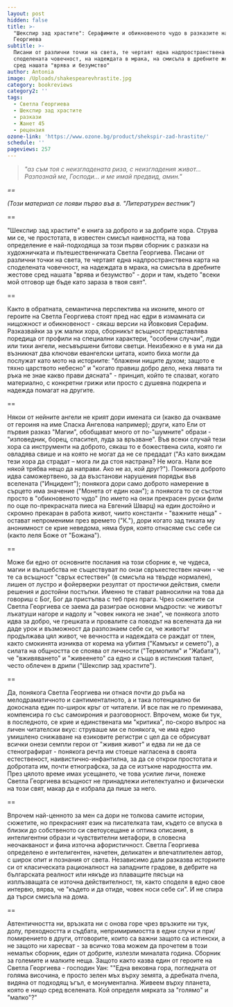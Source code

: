 ```yaml
---
layout: post
hidden: false
title: >-
  "Шекспир зад храстите": Серафимите и обикновеното чудо в разказите на Светла
  Георгиева
subtitle: >-
  Писани от различни точки на света, те чертаят една надпространствена карта на
  споделената човечност, на надеждата в мрака, на смисъла в дребните жестове
  сред нашата "врява и безумство"
author: Antonia
image: /Uploads/shakespearevhrastite.jpg
category: bookreviews
category2: ''
tags:
  - Светла Георгиева
  - Шекспир зад храстите
  - разкази
  - Жанет 45
  - рецензия
ozone-link: 'https://www.ozone.bg/product/shekspir-zad-hrastite/'
schedule: ''
pageviews: 257
---
```

> *"аз съм тоя с неизгладената риза, с неизгладения живот… Разпознай ме, Господи… и ме имай предвид, амин."*

*\==*

*(Този материал се появи първо във в. "Литературен вестник")*

\==

"Шекспир зад храстите" е книга за доброто и за добрите хора. Струва ми се, че простотата, в известен смисъл наивността, на това определение е най-подходяща за този първи сборник с разкази на художничката и пътешественичката Светла Георгиева. Писани от различни точки на света, те чертаят една надпространствена карта на споделената човечност, на надеждата в мрака, на смисъла в дребните жестове сред нашата "врява и безумство" - дори и там, където "всеки мой отговор ще бъде като зараза в твоя свят".

\==

Както в обратната, семантична перспектива на иконите, много от героите на Светла Георгиева стоят пред нас едри в измамната си нищожност и обикновеност - сякаш версии на Йовковия Серафим. Разказвайки за уж малки хора, сборникът всъщност представлява поредица от профили на специални характери, "особени случаи", луди или тихи ангели, несъвършени битови светци. Неизбежно е в ума ни да възникнат два ключови евангелски цитата, които биха могли да послужат като мото на историите: "блажени нищите духом; защото е тяхно царството небесно" и "когато правиш добро дело, нека лявата ти ръка не знае какво прави дясната" - принцип, който те спазват, когато материално, с конкретни грижи или просто с душевна подкрепа и надежда помагат на другите.

\==

Някои от нейните ангели не крият дори имената си (какво да очакваме от героиня на име Спаска Ангелова например); други, като Ели от първия разказ "Магии", обобщават много от по-"шумните" образи - "изповедник, борец, спасител, луда за връзване". Във всеки случай тези хора са инструменти на доброто, сякаш то е божествена сила, която ги овладява свише и на която не могат да не се предадат ("Аз като виждам тези хора да страдат – мога ли да стоя настрана? Не мога. Нали все някой трябва нещо да направи. Ако не аз, кой друг?"). Понякога доброто идва саможертвено, за да възстанови нарушения порядък във вселената ("Инцидент"); понякога дори само доброто намерение в сърцето има значение ("Монета от един юан"); а понякога то се състои просто в "обикновеното чудо" (по името на онзи прекрасен руски филм по още по-прекрасната пиеса на Евгений Шварц) на един достойно и скромно прекаран в работа живот, чиито константи - "важните неща" - остават непроменими през времето ("К."), дори когато зад тихата му анонимност се крие неведома, няма буря, която отнасяме със себе си (както леля Боже от "Божана").

\==

Може би едно от основните послания на този сборник е, че чудеса, магии и вълшебства не съществуват по онзи свръхестествен начин - че те са всъщност "свръх естествен" (в смисъла на твърде нормален), лишен от лустро и фойерверки резултат от простички действия, смели решения и достойни постъпки. Именно те стават равносилни на това да говориш с Бог, Бог да пристъпва с теб през прага. Чрез сюжетите си Светла Георгиева се заема да разиграе основни мъдрости: че животът лъкатуши нагоре и надолу и "човек никога не знае", че понякога злото идва за добро, че грешката и провалите са поводът на вселената да ни даде урок и възможност да разпознаем себе си, че животът продължава цял живот, че вечността и надеждата се раждат от тлен, както смокинята изниква от корема на убития ("Камъкът и семето"), а силата на общността се споява от личности ("Термопили" и "Жабата"), че "вживяването" и "живеенето" са едно и също в истинския талант, често облечен в дрипи ("Шекспир зад храстите").

\==

Да, понякога Светла Георгиева ни отнася почти до ръба на мелодраматичното и сантименталното, а и така потенциално би докоснала един по-широк кръг от читатели. И все пак не го преминава, компенсира го със самоирония и разговорност. Впрочем, може би тук, в последното, се крие и единствената ми "критика", по-скоро въпрос на личен читателски вкус: струваше ми се понякога, че има едно умишлено снижаване на езиковите регистри с цел да се обрисуват всички онези семпли герои от "живия живот" и едва ли не да се стенографират - понякога речта им стоеше нагласена в своята естественост, наивистично-инфантилна, за да се открои простотата и добротата им, почти етнографска, за да се изтъкне народността им. През цялото време имах усещането, че това усилие личи, понеже Светла Георгиева всъщност не принадлежи интелектуално и физически на този свят, макар да е избрала да пише за него.

\==

Впрочем най-ценното за мен са дори не толкова самите истории, сюжетите, но прекрасният език на писателката там, където се впуска в близки до собственото си светоусещане и оптика описания, в интелигентни образи и чувствителни метафори, в словесна неочакваност и фина източна афористичност. Светла Георгиева определено е интелигентен, начетен, деликатен и впечатлителен автор, с широк опит и познания от света. Независимо дали разказва историите си от класическата рационалност на западните градове, в дебрите на българската реалност или някъде из плаващите пясъци на изплъзващата се източна действителност, тя, както споделя в едно свое интервю, вярва, че "където и да отиде, човек носи себе си". И не спира да търси смисъла на дома.

\==

Автентичността ни, връзката ни с онова горе чрез връзките ни тук, долу, преходността и съдбата, непримиримостта в едни случи и при/помирението в други, отговорите, които са важни защото са истински, а не защото ни харесват - за всичко това можем да прочетем в този немалък сборник, един от добрите, излезли миналата година. Сборник за големите и малките неща. Защото както казва един от героите на Светла Георгиева - господин Уан: ""Една вековна гора, погледната от голяма височина, е просто зелен мъх върху земята, а дребната пчела, видяна от подходящ ъгъл, е монументална. Живеем върху планета, която е нищо сред вселената. Кой определя мярката за "голямо" и "малко"?"